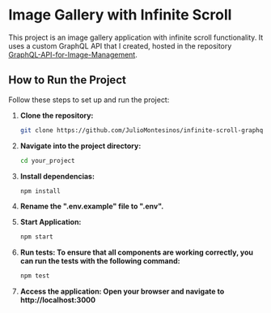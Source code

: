 # Image Gallery with Infinite Scroll

This project is an image gallery application with infinite scroll functionality. It uses a custom GraphQL API that I created, hosted in the repository [GraphQL-API-for-Image-Management](https://github.com/JulioMontesinos/GraphQL-API-for-Image-Management).

## How to Run the Project

Follow these steps to set up and run the project:

1. **Clone the repository:**
   ```bash
   git clone https://github.com/JulioMontesinos/infinite-scroll-graphql.git

2. **Navigate into the project directory:**
   ```bash
   cd your_project

2. **Install dependencias:**
   ```bash
   npm install

3. **Rename the ".env.example" file to ".env".**
       
4. **Start Application:**

    ```bash
    npm start

5. **Run tests: To ensure that all components are working correctly, you can run the tests with the following command:**

    ```bash
    npm test

6. **Access the application: Open your browser and navigate to http://localhost:3000**

